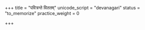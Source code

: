 +++
title = "पवित्रन्ते विततम्"
unicode_script = "devanagari"
status = "to_memorize"
practice_weight = 0

+++
<div class="js_include" url="/vedAH/sAma/paravastu-saama/devaH/lokAntaram/pavitran-te/"  newLevelForH1="1" includeTitle="true"> </div>